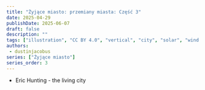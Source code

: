 ```yaml
---
title: "Żyjące miasto: przemiany miasta: Część 3"
date: 2025-04-29
publishDate: 2025-06-07
draft: false
description: ""
tags: ["illustration", "CC BY 4.0", "vertical", "city", "solar", "wind turbine", "people", "transport", "airship"]
authors:
 - dustinjacobus
series: ["Żyjące miasto"]
series_order: 3
---
```


- Eric Hunting - the living city
